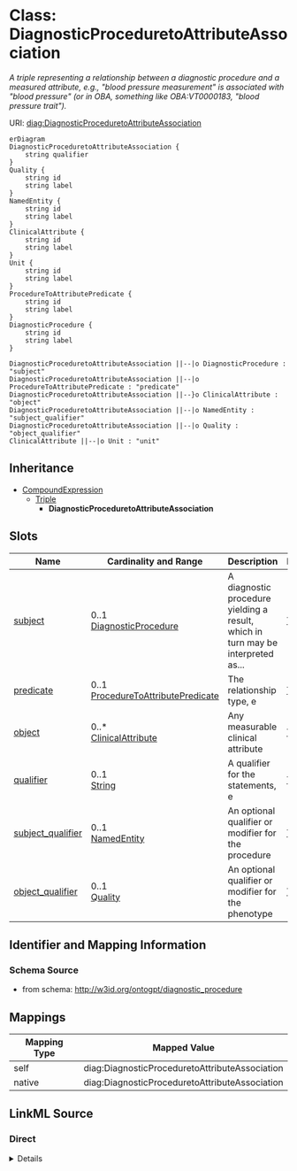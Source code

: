 # Class: DiagnosticProceduretoAttributeAssociation
_A triple representing a relationship between a diagnostic procedure and a measured attribute, e.g., "blood pressure measurement" is associated with "blood pressure" (or in OBA, something like OBA:VT0000183, "blood pressure trait")._




URI: [diag:DiagnosticProceduretoAttributeAssociation](http://w3id.org/ontogpt/diagnostic_procedure/DiagnosticProceduretoAttributeAssociation)


```mermaid
erDiagram
DiagnosticProceduretoAttributeAssociation {
    string qualifier  
}
Quality {
    string id  
    string label  
}
NamedEntity {
    string id  
    string label  
}
ClinicalAttribute {
    string id  
    string label  
}
Unit {
    string id  
    string label  
}
ProcedureToAttributePredicate {
    string id  
    string label  
}
DiagnosticProcedure {
    string id  
    string label  
}

DiagnosticProceduretoAttributeAssociation ||--|o DiagnosticProcedure : "subject"
DiagnosticProceduretoAttributeAssociation ||--|o ProcedureToAttributePredicate : "predicate"
DiagnosticProceduretoAttributeAssociation ||--}o ClinicalAttribute : "object"
DiagnosticProceduretoAttributeAssociation ||--|o NamedEntity : "subject_qualifier"
DiagnosticProceduretoAttributeAssociation ||--|o Quality : "object_qualifier"
ClinicalAttribute ||--|o Unit : "unit"

```




## Inheritance
* [CompoundExpression](CompoundExpression.md)
    * [Triple](Triple.md)
        * **DiagnosticProceduretoAttributeAssociation**



## Slots

| Name | Cardinality and Range | Description | Inheritance |
| ---  | --- | --- | --- |
| [subject](subject.md) | 0..1 <br/> [DiagnosticProcedure](DiagnosticProcedure.md) | A diagnostic procedure yielding a result, which in turn may be interpreted as... | [Triple](Triple.md) |
| [predicate](predicate.md) | 0..1 <br/> [ProcedureToAttributePredicate](ProcedureToAttributePredicate.md) | The relationship type, e | [Triple](Triple.md) |
| [object](object.md) | 0..* <br/> [ClinicalAttribute](ClinicalAttribute.md) | Any measurable clinical attribute | [Triple](Triple.md) |
| [qualifier](qualifier.md) | 0..1 <br/> [String](String.md) | A qualifier for the statements, e | [Triple](Triple.md) |
| [subject_qualifier](subject_qualifier.md) | 0..1 <br/> [NamedEntity](NamedEntity.md) | An optional qualifier or modifier for the procedure | [Triple](Triple.md) |
| [object_qualifier](object_qualifier.md) | 0..1 <br/> [Quality](Quality.md) | An optional qualifier or modifier for the phenotype | [Triple](Triple.md) |









## Identifier and Mapping Information







### Schema Source


* from schema: http://w3id.org/ontogpt/diagnostic_procedure





## Mappings

| Mapping Type | Mapped Value |
| ---  | ---  |
| self | diag:DiagnosticProceduretoAttributeAssociation |
| native | diag:DiagnosticProceduretoAttributeAssociation |





## LinkML Source

<!-- TODO: investigate https://stackoverflow.com/questions/37606292/how-to-create-tabbed-code-blocks-in-mkdocs-or-sphinx -->

### Direct

<details>
```yaml
name: DiagnosticProceduretoAttributeAssociation
description: A triple representing a relationship between a diagnostic procedure and
  a measured attribute, e.g., "blood pressure measurement" is associated with "blood
  pressure" (or in OBA, something like OBA:VT0000183, "blood pressure trait").
from_schema: http://w3id.org/ontogpt/diagnostic_procedure
rank: 1000
is_a: Triple
slot_usage:
  subject:
    name: subject
    description: A diagnostic procedure yielding a result, which in turn may be interpreted
      as a phenotype. Procedures include "heart rate measurement", "blood pressure
      measurement", "oxygen saturation measurement", etc. In practice, procedures
      may be named based on what they measure, with the "measurement" part left implicit.
    domain_of:
    - Triple
    range: DiagnosticProcedure
  object:
    name: object
    description: Any measurable clinical attribute.
    multivalued: true
    domain_of:
    - Triple
    range: ClinicalAttribute
  predicate:
    name: predicate
    description: The relationship type, e.g. RELATED_TO
    domain_of:
    - Triple
    range: ProcedureToAttributePredicate
  subject_qualifier:
    name: subject_qualifier
    description: An optional qualifier or modifier for the procedure.
    domain_of:
    - Triple
    range: NamedEntity
  object_qualifier:
    name: object_qualifier
    description: An optional qualifier or modifier for the phenotype.
    domain_of:
    - Triple
    range: Quality

```
</details>

### Induced

<details>
```yaml
name: DiagnosticProceduretoAttributeAssociation
description: A triple representing a relationship between a diagnostic procedure and
  a measured attribute, e.g., "blood pressure measurement" is associated with "blood
  pressure" (or in OBA, something like OBA:VT0000183, "blood pressure trait").
from_schema: http://w3id.org/ontogpt/diagnostic_procedure
rank: 1000
is_a: Triple
slot_usage:
  subject:
    name: subject
    description: A diagnostic procedure yielding a result, which in turn may be interpreted
      as a phenotype. Procedures include "heart rate measurement", "blood pressure
      measurement", "oxygen saturation measurement", etc. In practice, procedures
      may be named based on what they measure, with the "measurement" part left implicit.
    domain_of:
    - Triple
    range: DiagnosticProcedure
  object:
    name: object
    description: Any measurable clinical attribute.
    multivalued: true
    domain_of:
    - Triple
    range: ClinicalAttribute
  predicate:
    name: predicate
    description: The relationship type, e.g. RELATED_TO
    domain_of:
    - Triple
    range: ProcedureToAttributePredicate
  subject_qualifier:
    name: subject_qualifier
    description: An optional qualifier or modifier for the procedure.
    domain_of:
    - Triple
    range: NamedEntity
  object_qualifier:
    name: object_qualifier
    description: An optional qualifier or modifier for the phenotype.
    domain_of:
    - Triple
    range: Quality
attributes:
  subject:
    name: subject
    description: A diagnostic procedure yielding a result, which in turn may be interpreted
      as a phenotype. Procedures include "heart rate measurement", "blood pressure
      measurement", "oxygen saturation measurement", etc. In practice, procedures
      may be named based on what they measure, with the "measurement" part left implicit.
    from_schema: http://w3id.org/ontogpt/diagnostic_procedure
    rank: 1000
    alias: subject
    owner: DiagnosticProceduretoAttributeAssociation
    domain_of:
    - Triple
    range: DiagnosticProcedure
  predicate:
    name: predicate
    description: The relationship type, e.g. RELATED_TO
    from_schema: http://w3id.org/ontogpt/diagnostic_procedure
    rank: 1000
    alias: predicate
    owner: DiagnosticProceduretoAttributeAssociation
    domain_of:
    - Triple
    range: ProcedureToAttributePredicate
  object:
    name: object
    description: Any measurable clinical attribute.
    from_schema: http://w3id.org/ontogpt/diagnostic_procedure
    rank: 1000
    multivalued: true
    alias: object
    owner: DiagnosticProceduretoAttributeAssociation
    domain_of:
    - Triple
    range: ClinicalAttribute
  qualifier:
    name: qualifier
    description: A qualifier for the statements, e.g. "NOT" for negation
    from_schema: http://w3id.org/ontogpt/diagnostic_procedure
    rank: 1000
    alias: qualifier
    owner: DiagnosticProceduretoAttributeAssociation
    domain_of:
    - Triple
    range: string
  subject_qualifier:
    name: subject_qualifier
    description: An optional qualifier or modifier for the procedure.
    from_schema: http://w3id.org/ontogpt/diagnostic_procedure
    rank: 1000
    alias: subject_qualifier
    owner: DiagnosticProceduretoAttributeAssociation
    domain_of:
    - Triple
    range: NamedEntity
  object_qualifier:
    name: object_qualifier
    description: An optional qualifier or modifier for the phenotype.
    from_schema: http://w3id.org/ontogpt/diagnostic_procedure
    rank: 1000
    alias: object_qualifier
    owner: DiagnosticProceduretoAttributeAssociation
    domain_of:
    - Triple
    range: Quality

```
</details>